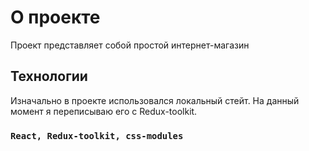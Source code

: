 # О проекте

Проект представляет собой простой интернет-магазин

## Технологии

Изначально в проекте использовался локальный стейт. На данный момент я переписываю его с Redux-toolkit.

### `React, Redux-toolkit, css-modules`



